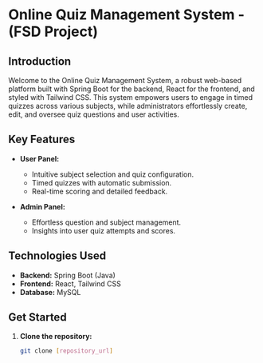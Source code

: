 # Online Quiz Management System - (FSD Project)

## Introduction
Welcome to the Online Quiz Management System, a robust web-based platform built with Spring Boot for the backend, React for the frontend, and styled with Tailwind CSS. This system empowers users to engage in timed quizzes across various subjects, while administrators effortlessly create, edit, and oversee quiz questions and user activities.

## Key Features
- **User Panel:**
  - Intuitive subject selection and quiz configuration.
  - Timed quizzes with automatic submission.
  - Real-time scoring and detailed feedback.

- **Admin Panel:**
  - Effortless question and subject management.
  - Insights into user quiz attempts and scores.

## Technologies Used
- **Backend:** Spring Boot (Java)
- **Frontend:** React, Tailwind CSS
- **Database:** MySQL

## Get Started
1. **Clone the repository:**
   ```bash
   git clone [repository_url]
